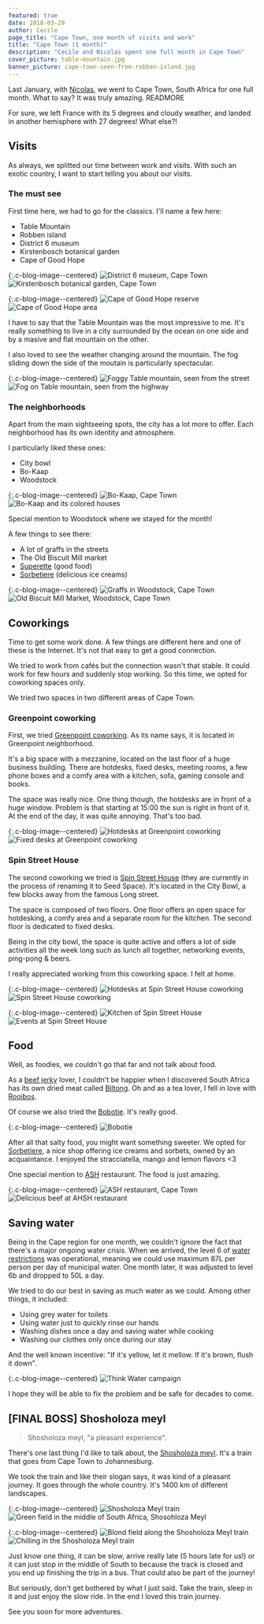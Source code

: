```yaml
---
featured: true
date: 2018-03-29
author: Cecile
page_title: "Cape Town, one month of visits and work"
title: "Cape Town (1 month)"
description: "Cecile and Nicolas spent one full month in Cape Town"
cover_picture: table-mountain.jpg
banner_picture: cape-town-seen-from-robben-island.jpg
---
```


Last January, with [Nicolas](http://twitter.com/n_filzi), we went to Cape Town, South Africa for one full month. What to say? It was truly amazing.
READMORE

For sure, we left France with its 5 degrees and cloudy weather, and landed in another hemisphere with 27 degrees! What else?!

## Visits

As always, we splitted our time between work and visits. With such an exotic country, I want to start telling you about our visits.

### The must see

First time here, we had to go for the classics. I'll name a few here:

- Table Mountain
- Robben island
- District 6 museum
- Kirstenbosch botanical garden
- Cape of Good Hope

{:.c-blog-image--centered}
![District 6 museum, Cape Town](/assets/images/blog/articles/2018-03-29-cape-town/visits/district-6-museum.jpg)
![Kirstenbosch botanical garden, Cape Town](/assets/images/blog/articles/2018-03-29-cape-town/visits/kirstenbosch-botanical-garden.jpg)

{:.c-blog-image--centered}
![Cape of Good Hope reserve](/assets/images/blog/articles/2018-03-29-cape-town/visits/cape-of-good-hope-reserve.jpg)
![Cape of Good Hope area](/assets/images/blog/articles/2018-03-29-cape-town/visits/cape-of-good-hope.jpg)

I have to say that the Table Mountain was the most impressive to me. It's really something to live in a city surrounded by the ocean on one side and by a masive and flat mountain on the other.

I also loved to see the weather changing around the mountain. The fog sliding down the side of the moutain is particularly spectacular.

{:.c-blog-image--centered}
![Foggy Table mountain, seen from the street](/assets/images/blog/articles/2018-03-29-cape-town/the-city/foggy-table-mountain.jpg)
![Fog on Table mountain, seen from the highway](/assets/images/blog/articles/2018-03-29-cape-town/the-city/fog-on-table-mountain.jpg)

### The neighborhoods

Apart from the main sightseeing spots, the city has a lot more to offer. Each neighborhood has its own identity and atmosphere.

I particularly liked these ones:

- City bowl
- Bo-Kaap
- Woodstock

{:.c-blog-image--centered}
![Bo-Kaap, Cape Town](/assets/images/blog/articles/2018-03-29-cape-town/the-city/bo-kaap-neighborhood.jpg)
![Bo-Kaap and its colored houses](/assets/images/blog/articles/2018-03-29-cape-town/the-city/bo-kaap-colored-houses.jpg)

Special mention to Woodstock where we stayed for the month!

A few things to see there:

- A lot of graffs in the streets
- The Old Biscuit Mill market
- [Superette](http://superette.co.za/) (good food)
- [Sorbetiere](http://sorbetiere.co.za/) (delicious ice creams)

{:.c-blog-image--centered}
![Graffs in Woodstock, Cape Town](/assets/images/blog/articles/2018-03-29-cape-town/the-city/woodstock-graffs.jpg)
![Old Biscuit Mill Market, Woodstock, Cape Town](/assets/images/blog/articles/2018-03-29-cape-town/the-city/old-biscuit-mill-market.jpg)

## Coworkings

Time to get some work done. A few things are different here and one of these is the Internet. It's not that easy to get a good connection.

We tried to work from cafés but the connection wasn't that stable. It could work for few hours and suddenly stop working. So this time, we opted for coworking spaces only.

We tried two spaces in two different areas of Cape Town.

### Greenpoint coworking

First, we tried [Greenpoint coworking](http://www.greenpointcoworking.co.za/). As its name says, it is located in Greenpoint neighborhood.

It's a big space with a mezzanine, located on the last floor of a huge business building. There are hotdesks, fixed desks, meeting rooms, a few phone boxes and a comfy area with a kitchen, sofa, gaming console and books.

The space was really nice. One thing though, the hotdesks are in front of a huge window. Problem is that starting at 15:00 the sun is right in front of it. At the end of the day, it was quite annoying. That's too bad.

{:.c-blog-image--centered}
![Hotdesks at Greenpoint coworking](/assets/images/blog/articles/2018-03-29-cape-town/coworkings/greenpoint-coworking-hotdesks.jpg)
![Fixed desks at Greenpoint coworking](/assets/images/blog/articles/2018-03-29-cape-town/coworkings/greenpoint-coworking-fixed-desks.jpg)

### Spin Street House

The second coworking we tried is [Spin Street House](http://spinstreet.co/) (they are currently in the process of renaming it to Seed Space). It's located in the City Bowl, a few blocks away from the famous Long street.

The space is composed of two floors. One floor offers an open space for hotdesking, a comfy area and a separate room for the kitchen. The second floor is dedicated to fixed desks.

Being in the city bowl, the space is quite active and offers a lot of side activities all the week long such as lunch all together, networking events, ping-pong & beers.

I really appreciated working from this coworking space. I felt at home.

{:.c-blog-image--centered}
![Hotdesks at Spin Street House coworking](/assets/images/blog/articles/2018-03-29-cape-town/coworkings/spin-street-house-hotdesks.jpg)
![Spin Street House coworking](/assets/images/blog/articles/2018-03-29-cape-town/coworkings/spin-street-house.jpg)

{:.c-blog-image--centered}
![Kitchen of Spin Street House](/assets/images/blog/articles/2018-03-29-cape-town/coworkings/spin-street-house-kitchen.jpg)
![Events at Spin Street House](/assets/images/blog/articles/2018-03-29-cape-town/coworkings/spin-street-house-events.jpg)

## Food

Well, as foodies, we couldn't go that far and not talk about food.

As a [beef jerky](https://en.wikipedia.org/wiki/Jerky) lover, I couldn't be happier when I discovered South Africa has its own dried meat called [Biltong](https://en.wikipedia.org/wiki/Biltong). Oh and as a tea lover, I fell in love with [Rooibos](https://en.wikipedia.org/wiki/Rooibos).

Of course we also tried the [Bobotie](https://en.wikipedia.org/wiki/Bobotie). It's really good.

{:.c-blog-image--centered}
![Bobotie](/assets/images/blog/articles/2018-03-29-cape-town/food/bobotie.jpg)

After all that salty food, you might want something sweeter. We opted for [Sorbetiere](http://sorbetiere.co.za/), a nice shop offering ice creams and sorbets, owned by an acquaintance. I enjoyed the stracciatella, mango and lemon flavors <3

One special mention to [ASH](https://www.ashrestaurant.co.za/) restaurant. The food is just amazing.

{:.c-blog-image--centered}
![ASH restaurant, Cape Town](/assets/images/blog/articles/2018-03-29-cape-town/food/ash-starter.jpg)
![Delicious beef at AHSH restaurant](/assets/images/blog/articles/2018-03-29-cape-town/food/ash-beef.jpg)


## Saving water

Being in the Cape region for one month, we couldn't ignore the fact that there's a major ongoing water crisis. When we arrived, the level 6 of [water restrictions](http://www.capetown.gov.za/Family%20and%20home/residential-utility-services/residential-water-and-sanitation-services/make-water-saving-a-way-of-life) was operational, meaning we could use maximum 87L per person per day of municipal water. One month later, it was adjusted to level 6b and dropped to 50L a day.

We tried to do our best in saving as much water as we could. Among other things, it included:

- Using grey water for toilets
- Using water just to quickly rinse our hands
- Washing dishes once a day and saving water while cooking
- Washing our clothes only once during our stay

And the well known incentive: "If it's yellow, let it mellow. If it's brown, flush it down".

{:.c-blog-image--centered}
![Think Water campaign](/assets/images/blog/articles/2018-03-29-cape-town/cape-town-think-water.jpg)

I hope they will be able to fix the problem and be safe for decades to come.

## [FINAL BOSS] Shosholoza meyl

> Shosholoza meyl, "a pleasant experience".

There's one last thing I'd like to talk about, the [Shosholoza meyl](http://www.shosholozameyl.co.za/). It's a train that goes from Cape Town to Johannesburg.

We took the train and like their slogan says, it was kind of a pleasant journey. It goes through the whole country. It's 1400 km of different landscapes.

{:.c-blog-image--centered}
![Shosholoza Meyl train](/assets/images/blog/articles/2018-03-29-cape-town/train/shosholoza-meyl-train.jpg)
![Green field in the middle of South Africa, Shosohloza Meyl](/assets/images/blog/articles/2018-03-29-cape-town/train/shosholoza-line-green-field.jpg)

{:.c-blog-image--centered}
![Blond field along the Shosholoza Meyl train](/assets/images/blog/articles/2018-03-29-cape-town/train/shosholoza-blond-field.jpg)
![Chilling in the Shosholoza Meyl train](/assets/images/blog/articles/2018-03-29-cape-town/train/chilling-in-shosholoza-meyl.jpg)

Just know one thing, it can be slow, arrive really late (5 hours late for us!) or it can just stop in the middle of South to because the track is closed and you end up finishing the trip in a bus. That could also be part of the journey!


But seriously, don't get bothered by what I just said.
Take the train, sleep in it and just enjoy the slow ride. In the end I loved this train journey.

See you soon for more adventures.
